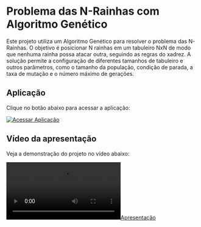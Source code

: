 # Problema das N-Rainhas com Algoritmo Genético

Este projeto utiliza um Algoritmo Genético para resolver o problema das N-Rainhas. O objetivo é posicionar N rainhas em um tabuleiro NxN de modo que nenhuma rainha possa atacar outra, seguindo as regras do xadrez. A solução permite a configuração de diferentes tamanhos de tabuleiro e outros parâmetros, como o tamanho da população, condição de parada, a taxa de mutação e o número máximo de gerações.

## Aplicação

Clique no botão abaixo para acessar a aplicação:

[![Acessar Aplicação](https://img.shields.io/badge/Acessar%20Aplicação-AQUI-brightgreen?style=for-the-badge)](https://wilywork.github.io/ags-8-rainhas/)

## Vídeo da apresentação

Veja a demonstração do projeto no vídeo abaixo:

[![Apresentação](apresentacao.mp4)](apresentacao.mp4)
